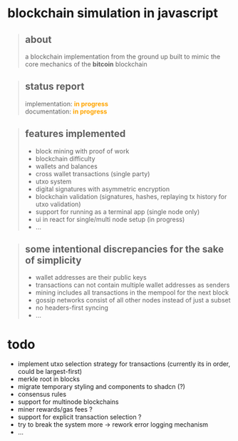 # blockchain simulation in javascript

> ## about
>
> a blockchain implementation from the ground up built to mimic the core mechanics of the **bitcoin** blockchain

> ## status report
>
> implementation: <b style="color:orange"> in progress</b>  
> documentation: <b style="color:orange"> in progress</b>

> ## features implemented
>
> - block mining with proof of work
> - blockchain difficulty
> - wallets and balances
> - cross wallet transactions (single party)
> - utxo system
> - digital signatures with asymmetric encryption
> - blockchain validation (signatures, hashes, replaying tx history for utxo validation)
> - support for running as a terminal app (single node only)
> - ui in react for single/multi node setup (in progress)
> - ...

> ## some intentional discrepancies for the sake of simplicity
>
> - wallet addresses are their public keys
> - transactions can not contain multiple wallet addresses as senders
> - mining includes all transactions in the mempool for the next block
> - gossip networks consist of all other nodes instead of just a subset
> - no headers-first syncing
> - ...

# todo

- implement utxo selection strategy for transactions (currently its in order, could be largest-first)
- merkle root in blocks
- migrate temporary styling and components to shadcn (?)
- consensus rules
- support for multinode blockchains
- miner rewards/gas fees ?
- support for explicit transaction selection ?
- try to break the system more -> rework error logging mechanism
- ...
